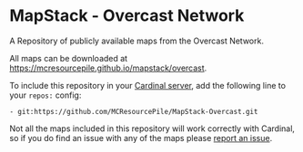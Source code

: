 # MapStack - Overcast Network

A Repository of publicly available maps from the Overcast Network.

All maps can be downloaded at https://mcresourcepile.github.io/mapstack/overcast.

To include this repository in your [Cardinal server](https://github.com/twizmwazin/CardinalPGM), add the following line to your `repos:` config:

`- git:https://github.com/MCResourcePile/MapStack-Overcast.git`

Not all the maps included in this repository will work correctly with Cardinal, so if you do find an issue with any of the maps please [report an issue](https://github.com/MCResourcePile/MapStack-Overcast/issues/new). 
